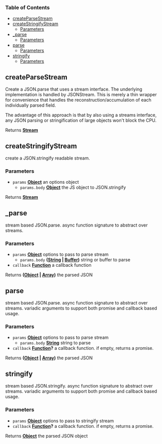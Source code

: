 <!-- Generated by documentation.js. Update this documentation by updating the source code. -->

### Table of Contents

-   [createParseStream][1]
-   [createStringifyStream][2]
    -   [Parameters][3]
-   [\_parse][4]
    -   [Parameters][5]
-   [parse][6]
    -   [Parameters][7]
-   [stringify][8]
    -   [Parameters][9]

## createParseStream

Create a JSON.parse that uses a stream interface. The underlying
implementation is handled by JSONStream. This is merely a thin wrapper for
convenience that handles the reconstruction/accumulation of each
individually parsed field.

The advantage of this approach is that by also using a streams interface,
any JSON parsing or stringification of large objects won't block the CPU.

Returns **[Stream][10]** 

## createStringifyStream

create a JSON.stringify readable stream.

### Parameters

-   `params` **[Object][11]** an options object
    -   `params.body` **[Object][11]** the JS object to JSON.stringify

Returns **[Stream][10]** 

## \_parse

stream based JSON.parse. async function signature to abstract over streams.

### Parameters

-   `params` **[Object][11]** options to pass to parse stream
    -   `params.body` **([String][12] \| [Buffer][13])** string or buffer to parse
-   `callback` **[Function][14]** a callback function

Returns **([Object][11] \| [Array][15])** the parsed JSON

## parse

stream based JSON.parse. async function signature to abstract over streams.
variadic arguments to support both promise and callback based usage.

### Parameters

-   `params` **[Object][11]** options to pass to parse stream
    -   `params.body` **[String][12]** string to parse
-   `callback` **[Function][14]?** a callback function. if empty, returns a
    promise.

Returns **([Object][11] \| [Array][15])** the parsed JSON

## stringify

stream based JSON.stringify. async function signature to abstract over
streams. variadic arguments to support both promise and callback based usage.

### Parameters

-   `params` **[Object][11]** options to pass to stringify stream
-   `callback` **[Function][14]?** a callback function. if empty, returns a
    promise.

Returns **[Object][11]** the parsed JSON object

[1]: #createparsestream

[2]: #createstringifystream

[3]: #parameters

[4]: #_parse

[5]: #parameters-1

[6]: #parse

[7]: #parameters-2

[8]: #stringify

[9]: #parameters-3

[10]: https://nodejs.org/api/stream.html

[11]: https://developer.mozilla.org/docs/Web/JavaScript/Reference/Global_Objects/Object

[12]: https://developer.mozilla.org/docs/Web/JavaScript/Reference/Global_Objects/String

[13]: https://nodejs.org/api/buffer.html

[14]: https://developer.mozilla.org/docs/Web/JavaScript/Reference/Statements/function

[15]: https://developer.mozilla.org/docs/Web/JavaScript/Reference/Global_Objects/Array
